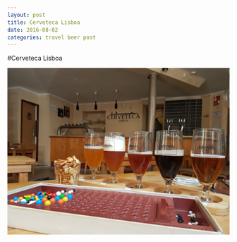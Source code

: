 ```yaml
---
layout: post
title: Cerveteca Lisboa
date: 2016-08-02
categories: travel beer post
---
```

#Cerveteca Lisboa

<img src="/img/cervetecaLisboa.png" alt="Cerveteca Lisboa - beer taste sampler and Master Mind" >
